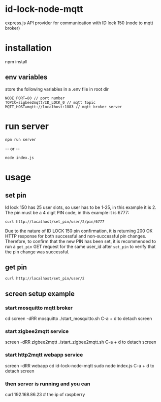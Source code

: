 # id-lock-node-mqtt
express.js API provider for communication with ID lock 150 (node to mqtt broker)

# installation
npm install

## env variables
store the following variables in a .env file in root dir
```
NODE_PORT=80 // port number
TOPIC=zigbee2mqtt/ID_LOCK_0 // mqtt topic
MQTT_HOST=mqtt://localhost:1883 // mqtt broker server
```

# run server
```
npm run server
```
-- or --
```
node index.js
```

# usage

## set pin
Id lock 150 has 25 user slots, so user has to be 1-25, in this example it is 2. The pin must be a 4 digit PIN code, in this example it is 6777:
```
curl http://localhost/set_pin/user/2/pin/6777
```

Due to the nature of ID LOCK 150 pin confirmation, it is returning 200 OK HTTP response for both successful and non-successful pin changes. Therefore, to confirm that the new PIN has been set, it is recommended to run a `get_pin` GET request for the same user_id after `set_pin` to verify that the pin change was successful.

## get pin
```
curl http://localhost/set_pin/user/2
```


## screen setup example
### start mosquitto mqtt broker
cd
screen -dRR mosquitto
./start_mosquitto.sh
C-a + d to detach screen

### start zigbee2mqtt service
screen -dRR zigbee2mqtt
./start_zigbee2mqtt.sh
C-a + d to detach screen

### start http2mqtt webapp service
screen -dRR webapp
cd id-lock-node-mqtt
sudo node index.js
C-a + d to detach screen

### then server is running and you can
curl 192.168.86.23 # the ip of raspberry